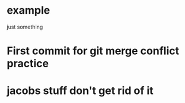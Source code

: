 # example
just something 

# First commit for git merge conflict practice

# jacobs stuff don't get rid of it